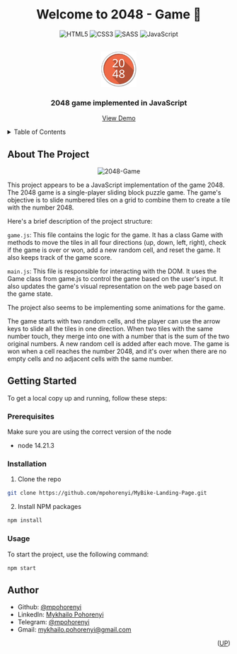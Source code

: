 <a name="readme-top"></a>

<h1 align="center">Welcome to 2048 - Game 👋</h1>
<div align="center">

  ![HTML5](https://img.shields.io/badge/html5-%23E34F26.svg?style=for-the-badge&logo=html5&logoColor=white)
  ![CSS3](https://img.shields.io/badge/css3-%231572B6.svg?style=for-the-badge&logo=css3&logoColor=white)
  ![SASS](https://img.shields.io/badge/SASS-hotpink.svg?style=for-the-badge&logo=SASS&logoColor=white)
  ![JavaScript](https://img.shields.io/badge/javascript-%23323330.svg?style=for-the-badge&logo=javascript&logoColor=%23F7DF1E)
</div>

<!-- PROJECT LOGO -->
<br />
<div align="center">
  <a href="https://github.com/mpohorenyi/MyBike-Landing-Page">
    <img src="src/images/2048.svg" alt="Logo" width="80" height="80">
  </a>

  <h3 align="center">2048 game implemented in JavaScript</h3>

  <p align="center">
    <a href="https://mpohorenyi.github.io/2048-Game/">View Demo</a>
  </p>
</div>

<!-- TABLE OF CONTENTS -->
<details>
  <summary>Table of Contents</summary>
  <ol>
    <li>
      <a href="#about-the-project">About The Project</a>
    </li>
    <li>
      <a href="#getting-started">Getting Started</a>
      <ul>
        <li><a href="#prerequisites">Prerequisites</a></li>
        <li><a href="#installation">Installation</a></li>
        <li><a href="#usage">Usage</a></li>
      </ul>
    </li>
    <li><a href="#author">Author</a></li>
  </ol>
</details>

<!-- ABOUT THE PROJECT -->
## About The Project
<div align="center">

  ![2048-Game](https://github.com/mpohorenyi/2048-Game/assets/116377279/a12353a6-ed15-46d2-80e1-d94a596b583a)
</div>

This project appears to be a JavaScript implementation of the game 2048. The 2048 game is a single-player sliding block puzzle game. The game's objective is to slide numbered tiles on a grid to combine them to create a tile with the number 2048.

Here's a brief description of the project structure:

`game.js`: This file contains the logic for the game. It has a class Game with methods to move the tiles in all four directions (up, down, left, right), check if the game is over or won, add a new random cell, and reset the game. It also keeps track of the game score.

`main.js`: This file is responsible for interacting with the DOM. It uses the Game class from game.js to control the game based on the user's input. It also updates the game's visual representation on the web page based on the game state.

The project also seems to be implementing some animations for the game.

The game starts with two random cells, and the player can use the arrow keys to slide all the tiles in one direction. When two tiles with the same number touch, they merge into one with a number that is the sum of the two original numbers. A new random cell is added after each move. The game is won when a cell reaches the number 2048, and it's over when there are no empty cells and no adjacent cells with the same number.

<!-- GETTING STARTED -->
## Getting Started

To get a local copy up and running, follow these steps:

### Prerequisites

Make sure you are using the correct version of the node
* node 14.21.3

### Installation

1. Clone the repo
  ```sh
  git clone https://github.com/mpohorenyi/MyBike-Landing-Page.git
  ```
2. Install NPM packages
  ```sh
  npm install
  ```

<!-- USAGE EXAMPLES -->
### Usage

To start the project, use the following command: <br />
  ```sh
  npm start
  ```

## Author

* Github: [@mpohorenyi](https://github.com/mpohorenyi)
* LinkedIn: [Mykhailo Pohorenyi](https://www.linkedin.com/in/mykhailo-pohorenyi/)
* Telegram: [@mpohorenyi](https://t.me/mpohorenyi)
* Gmail: mykhailo.pohorenyi@gmail.com

<p align="right">(<a href="#readme-top">UP</a>)</p>
